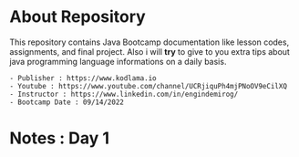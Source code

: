 # About Repository

This repository contains Java Bootcamp documentation like lesson codes, assignments, and final project. Also i will **try** to give to you extra tips about java programming language informations on a daily basis. 

    - Publisher : https://www.kodlama.io
    - Youtube : https://www.youtube.com/channel/UCRjiquPh4mjPNoOV9eCilXQ
    - Instructor : https://www.linkedin.com/in/engindemirog/
    - Bootcamp Date : 09/14/2022
    
    
    
# Notes : Day 1


    
    
    
